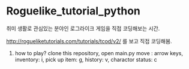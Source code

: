 # Roguelike_tutorial_python
취미 생활로 관심있는 분야인 로그라이크 게임을 직접 코딩해보는 시간.

http://rogueliketutorials.com/tutorials/tcod/v2/ 를 보고 직접 코딩해봄.

1. how to play?
  clone this repository, open main.py
  move : arrow keys, inventory: i, pick up item: g, history: v, charactor status: c
